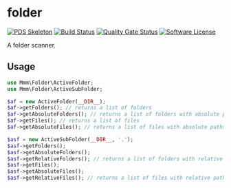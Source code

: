 # folder

[![PDS Skeleton](https://img.shields.io/badge/pds-skeleton-blue.svg?style=flat-square)](https://github.com/php-pds/skeleton)
[![Build Status](https://travis-ci.org/milan-miscevic/folder.svg?branch=master)](https://travis-ci.org/milan-miscevic/folder)
[![Quality Gate Status](https://sonarcloud.io/api/project_badges/measure?project=milan-miscevic_folder&metric=alert_status)](https://sonarcloud.io/dashboard?id=milan-miscevic_folder)
[![Software License](https://img.shields.io/badge/license-MIT-green.svg)](LICENSE)

A folder scanner.

## Usage

```php
use Mmm\Folder\ActiveFolder;
use Mmm\Folder\ActiveSubFolder;

$af = new ActiveFolder(__DIR__);
$af->getFolders(); // returns a list of folders
$af->getAbsoluteFolders(); // returns a list of folders with absolute paths
$af->getFiles(); // returns a list of files
$af->getAbsoluteFiles(); // returns a list of files with absolute paths

$asf = new ActiveSubFolder(__DIR__, '.');
$asf->getFolders();
$asf->getAbsoluteFolders();
$asf->getRelativeFolders(); // returns a list of folders with relative paths to the base folder
$asf->getFiles();
$asf->getAbsoluteFiles();
$asf->getRelativeFiles(); // returns a list of files with relative paths to the base folder
```
